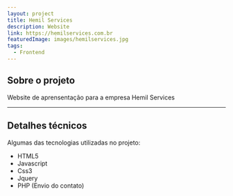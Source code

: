 ```yaml
---
layout: project
title: Hemil Services
description: Website
link: https://hemilservices.com.br
featuredImage: images/hemilservices.jpg
tags:
  - Frontend
---
```


## Sobre o projeto
Website de aprensentação para a empresa Hemil Services

---

## Detalhes técnicos
Algumas das tecnologias utilizadas no projeto:
  - HTML5
  - Javascript
  - Css3
  - Jquery
  - PHP (Envio do contato)